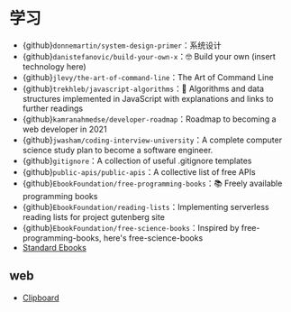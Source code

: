 # 学习

- {github}`donnemartin/system-design-primer`：系统设计
- {github}`danistefanovic/build-your-own-x`：🤓 Build your own (insert technology here)
- {github}`jlevy/the-art-of-command-line`：The Art of Command Line
- {github}`trekhleb/javascript-algorithms`：📝 Algorithms and data structures implemented in JavaScript with explanations and links to further readings
- {github}`kamranahmedse/developer-roadmap`：Roadmap to becoming a web developer in 2021
- {github}`jwasham/coding-interview-university`：A complete computer science study plan to become a software engineer.
- {github}`gitignore`：A collection of useful .gitignore templates
- {github}`public-apis/public-apis`：A collective list of free APIs
- {github}`EbookFoundation/free-programming-books`：📚 Freely available programming books
- {github}`EbookFoundation/reading-lists`：Implementing serverless reading lists for project gutenberg site
- {github}`EbookFoundation/free-science-books`：Inspired by free-programming-books, here's free-science-books
- [Standard Ebooks](https://github.com/standardebooks)

## web

- [Clipboard](https://developer.mozilla.org/zh-CN/docs/Web/API/Clipboard)